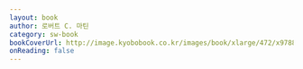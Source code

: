 ```yaml
---
layout: book
author: 로버트 C. 마틴
category: sw-book
bookCoverUrl: http://image.kyobobook.co.kr/images/book/xlarge/472/x9788966262472.jpg
onReading: false
---
```

